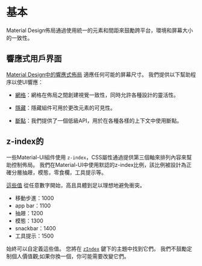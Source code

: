 # 基本

<p class="description">Material Design佈局通過使用統一的元素和間距來鼓勵跨平台，環境和屏幕大小的一致性。</p>

## 響應式用戶界面

[Material Design中的響應式佈局](https://material.io/design/layout/responsive-layout-grid.html) 適應任何可能的屏幕尺寸。 我們提供以下幫助程序以使UI響應：

- [網格](/layout/grid/)：網格在佈局之間創建視覺一致性，同時允許各種設計的靈活性。

- [隱藏](/layout/hidden/)：隱藏組件可用於更改元素的可見性。

- [斷點](/layout/breakpoints/)：我們提供了一個低級API，用於在各種各樣的上下文中使用斷點。

## z-index的

一些Material-UI組件使用 `z-index`，CSS屬性通過提供第三個軸來排列內容來幫助控制佈局。 我們在Material-UI中使用默認的z-index比例，該比例被設計為正確分層抽屜，模態，零食欄，工具提示等。

[這些值](https://github.com/mui-org/material-ui/blob/master/packages/material-ui/src/styles/zIndex.js) 從任意數字開始，高且具體到足以理想地避免衝突。

- 移動步進：1000
- app bar：1100
- 抽屜：1200
- 模態：1300
- snackbar：1400
- 工具提示：1500

始終可以自定義這些值。 您將在 [`zIndex`](/customization/default-theme/?expend-path=$.zIndex) 鍵下的主題中找到它們。 我們不鼓勵定制個人價值觀;如果你換一個，你可能需要改變它們。